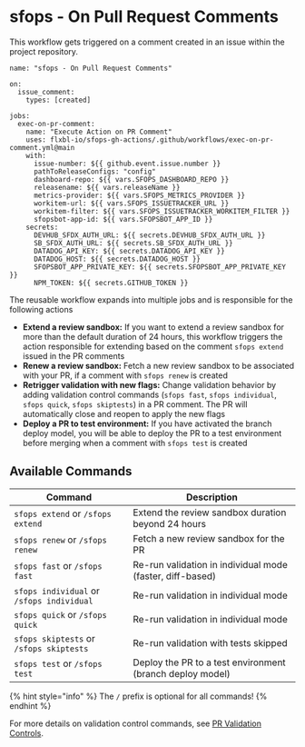 # sfops - On Pull Request Comments

This workflow gets triggered on a comment created in an issue within the project repository. &#x20;

```
name: "sfops - On Pull Request Comments"

on:
  issue_comment:
    types: [created]

jobs:
  exec-on-pr-comment:
    name: "Execute Action on PR Comment"
    uses: flxbl-io/sfops-gh-actions/.github/workflows/exec-on-pr-comment.yml@main
    with:
      issue-number: ${{ github.event.issue.number }}
      pathToReleaseConfigs: "config"
      dashboard-repo: ${{ vars.SFOPS_DASHBOARD_REPO }}
      releasename: ${{ vars.releaseName }}
      metrics-provider: ${{ vars.SFOPS_METRICS_PROVIDER }}
      workitem-url: ${{ vars.SFOPS_ISSUETRACKER_URL }}
      workitem-filter: ${{ vars.SFOPS_ISSUETRACKER_WORKITEM_FILTER }}
      sfopsbot-app-id: ${{ vars.SFOPSBOT_APP_ID }}
    secrets:
      DEVHUB_SFDX_AUTH_URL: ${{ secrets.DEVHUB_SFDX_AUTH_URL }}
      SB_SFDX_AUTH_URL: ${{ secrets.SB_SFDX_AUTH_URL }}
      DATADOG_API_KEY: ${{ secrets.DATADOG_API_KEY }}
      DATADOG_HOST: ${{ secrets.DATADOG_HOST }}
      SFOPSBOT_APP_PRIVATE_KEY: ${{ secrets.SFOPSBOT_APP_PRIVATE_KEY }}
      NPM_TOKEN: ${{ secrets.GITHUB_TOKEN }}
```



The reusable workflow expands into multiple jobs and is responsible for the following actions

* **Extend a review sandbox:**  If you want to extend a review sandbox for more than the default duration of 24 hours, this workflow triggers the action responsible for extending based on the comment `sfops extend` issued in the PR comments
* **Renew a review sandbox:**  Fetch a new review sandbox to be associated with your PR, if a comment with `sfops renew` is created
* **Retrigger validation with new flags:** Change validation behavior by adding validation control commands (`sfops fast`, `sfops individual`, `sfops quick`, `sfops skiptests`) in a PR comment. The PR will automatically close and reopen to apply the new flags
* **Deploy a PR to test environment:** If you have activated the branch deploy model, you will be able to deploy the PR to a test environment before merging when a comment with `sfops test` is created

## Available Commands

| Command | Description |
|---------|-------------|
| `sfops extend` or `/sfops extend` | Extend the review sandbox duration beyond 24 hours |
| `sfops renew` or `/sfops renew` | Fetch a new review sandbox for the PR |
| `sfops fast` or `/sfops fast` | Re-run validation in individual mode (faster, diff-based) |
| `sfops individual` or `/sfops individual` | Re-run validation in individual mode |
| `sfops quick` or `/sfops quick` | Re-run validation in individual mode |
| `sfops skiptests` or `/sfops skiptests` | Re-run validation with tests skipped |
| `sfops test` or `/sfops test` | Deploy the PR to a test environment (branch deploy model) |

{% hint style="info" %}
The `/` prefix is optional for all commands!
{% endhint %}

For more details on validation control commands, see [PR Validation Controls](../environments/review-environments/pr-validation-controls.md).
